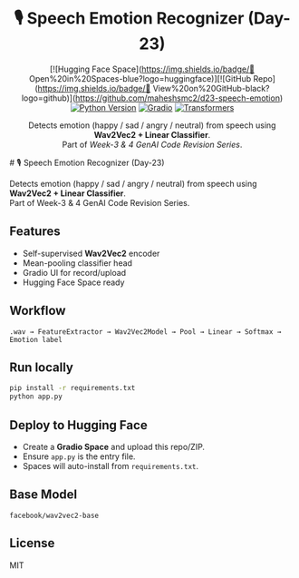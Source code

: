 <div align="center">

# 🎙️ Speech Emotion Recognizer (Day-23)

[![Hugging Face Space](https://img.shields.io/badge/🤗 Open%20in%20Spaces-blue?logo=huggingface)][[](https://huggingface.co/spaces/maheshsmc/d23-speech-emotion)![GitHub Repo](https://img.shields.io/badge/📂 View%20on%20GitHub-black?logo=github)](https://github.com/maheshsmc2/d23-speech-emotion)
[![Python Version](https://img.shields.io/badge/Python-3.10+-green?logo=python)](https://www.python.org/)
[![Gradio](https://img.shields.io/badge/Gradio-4.44-orange?logo=gradio)](https://gradio.app/)
[![Transformers](https://img.shields.io/badge/Transformers-4.44.2-yellow?logo=huggingface)](https://huggingface.co/docs/transformers)

Detects emotion (happy / sad / angry / neutral) from speech using **Wav2Vec2 + Linear Classifier**.  
Part of *Week-3 & 4 GenAI Code Revision Series*.

</div>
# 🎙️ Speech Emotion Recognizer (Day-23)

Detects emotion (happy / sad / angry / neutral) from speech using **Wav2Vec2 + Linear Classifier**.  
Part of Week-3 & 4 GenAI Code Revision Series.

## Features
- Self-supervised **Wav2Vec2** encoder  
- Mean-pooling classifier head  
- Gradio UI for record/upload  
- Hugging Face Space ready  

## Workflow
```
.wav → FeatureExtractor → Wav2Vec2Model → Pool → Linear → Softmax → Emotion label
```

## Run locally
```bash
pip install -r requirements.txt
python app.py
```

## Deploy to Hugging Face
- Create a **Gradio Space** and upload this repo/ZIP.  
- Ensure `app.py` is the entry file.  
- Spaces will auto-install from `requirements.txt`.  

## Base Model
`facebook/wav2vec2-base`

## License
MIT

